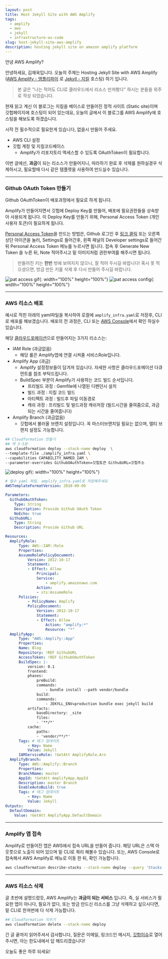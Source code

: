 ```yaml
---
layout: post
title: Host Jekyll Site with AWS Amplify
tags:
  - amplify
  - aws
  - jekyll
  - infrastructure-as-code
slug: host-jekyll-site-aws-amplify
description: hosting jekyll site on amazon amplify platform
---
```


안녕 AWS Amplify?

안녕하세요, 김재욱입니다. 오늘의 주제는 Hosting Jekyll Site with AWS Amplify ([AWS Amplify - 앰플리파이](https://aws.amazon.com/amplify/?nc=sn&loc=0) 로 [Jekyll - 지킬](https://jekyllrb.com/) 호스팅) 하기 입니다.

> 본 글은 "나는 적어도 CLI로 클라우드에서 리소스 만져봤다" 하시는 분들을 위주로 작성 되었습니다.

현재 읽고 계신 이 블로그는 지킬을 베이스로 만들어진 정적 사이트 (Static site)이며 깃헙페이지에 호스팅이 되어 있는데요, 오늘의 글에서 이 블로그를 AWS Amplify에 호스팅을 해보도록 하겠습니다.

시작 전 필수적으로 필요한게 있습니다, 없을시 만들어 주세요.
- AWS CLI 설정
- 깃헙 계정 및 지킬코드베이스
  - Amplify가 리포지토리 엑세스할 수 있도록 OAuthToken이 필요합니다.

이번 글에선, **과금**이 되는 리소스가 만들어지니, 따라하기 완료 후 삭제를 원하실경우 삭제하시고, 필요할때 다시 같은 템플렛을 사용하여 만드실수 있습니다.

---

### Github OAuth Token 만들기
Github OAuthToken이 배포과정에서 필요로 하게 됩니다.

Amplify가 만들어지면서 깃헙에 Deploy Key를 만들어, 배포에 필요권한들을 상속받아 사용되게 됩니다. 이 Deploy Key를 만들기 위해, Personal Access Token (개인 사용자 토큰)이 필요하게 됩니다.

[Personal Access Token](https://github.com/settings/tokens)을 만드는 방법은, Github 로그인 후 [링크 클릭](https://github.com/settings/tokens) 또는 오른쪽 상단 아이콘을 눌러, Settings로 들어간후, 왼쪽 패널의 Developer settings로 들어간뒤 Personal Access Token 메뉴를 누르시면 됩니다. 접속 후 Generate New Token 을 누른 뒤, Note 적어주시고 밑 이미지처럼 권한부여를 해주시면 됩니다.

> 만들어진 키는 **한번** 밖에 보여지지 않으니, 잘 적어 두시길 바랍니다! 혹시 못 적으셨으면, 방금 만든 키를 삭제 후 다시 만들어 주시길 바랍니다.

![pat access gif](../images/2020-12-28-jekyll-aws-amplify/pat.gif){: width="100%" height="100%"}
![pat access config](../images/2020-12-28-jekyll-aws-amplify/pat.png){: width="100%" height="100%"}

---

### AWS 리소스 배포

예시로 적힌 아래의 yaml파일을 복사하여 로컬에 `amplify_infra.yaml`로 저장후, CLI로 배포를 해보겠습니다.
배포의 전 과정은, CLI 또는 [AWS Console](https://console.aws.amazon.com/cloudformation/home)에서 확인 하실수 있습니다.

해당 [클라우드포메이션](https://docs.aws.amazon.com/AWSCloudFormation/latest/UserGuide/AWS_Amplify.html)으로 만들어지는 3가지 리소스는:
- IAM Role (과금없음)
  - 해당 롤은 Amplify앱에 연결 시켜줄 서비스Role입니다.
- Amplify App (과금)
  - Amplify 설정정보들이 담겨져 있습니다. 자세한 사항은 클라우드포메이션 다큐먼트를 참조 부탁드립니다.
  - BuildSpec 부분이 Amplify가 사용하는 코드 빌드 순서입니다.
    - 프리빌드 과정 : Gemfile에 나열된 디펜던시 설치
    - 빌드 과정    : 지킬 코드 빌드
    - 아티팩트 과정 : 빌드후 파일 이동경로
    - 캐쉬 과정    : 프리빌드 및 빌드과정 캐쉬저장 (빌드시간을 줄여줌으로, 과금 되는 시간을 줄여줍니다)
- Amplify Branch (과금없음)
  - 깃헙에서 불러올 브랜치 설정입니다. 꼭 마스터브랜치일 필요는 없으며, 멀티 브랜치 설정도 가능합니다.

```bash
## Cloudformation 만들기
## 약 3-5분
aws cloudformation deploy --stack-name deploy  \
--template-file ./amplify_infra.yaml \
--capabilities CAPABILITY_NAMED_IAM \
--parameter-overrides GithubOAuthToken=깃헙토큰 GithubURL=깃헙주소
```

![deploy gif](../images/2020-12-28-jekyll-aws-amplify/deploy.gif){: width="100%" height="100%"}

```yaml
# 필수 yaml 파일. amplify_infra.yaml로 저장해주세요
AWSTemplateFormatVersion: 2010-09-09

Parameters:
  GithubOAuthToken:
    Type: String
    Description: Provide Github OAuth Token
    NoEcho: true
  GithubURL:
    Type: String
    Description: Provide Github URL

Resources:
  AmplifyRole:
      Type: AWS::IAM::Role
      Properties:
      AssumeRolePolicyDocument:
          Version: 2012-10-17
          Statement:
          - Effect: Allow
              Principal:
              Service:
                  - amplify.amazonaws.com
              Action:
              - sts:AssumeRole
      Policies:
          - PolicyName: Amplify
          PolicyDocument:
              Version: 2012-10-17
              Statement:
              - Effect: Allow
                  Action: "amplify:*"
                  Resource: "*"
  AmplifyApp:
      Type: "AWS::Amplify::App"
      Properties:
      Name: Blog
      Repository: !REF GithubURL
      AccessToken: !REF GithubOAuthToken
      BuildSpec: |-
          version: 0.1
          frontend:
          phases:
              preBuild:
              commands:
                  - bundle install --path vendor/bundle
              build:
              commands:
                  - JEKYLL_ENV=production bundle exec jekyll build
          artifacts:
              baseDirectory: _site
              files:
              - '**/*'
          cache:
              paths:
              - 'vendor/**/*'
      Tags: # 태그 업데이트
          - Key: Name
          Value: Jekyll
      IAMServiceRole: !GetAtt AmplifyRole.Arn
  AmplifyBranch:
      Type: AWS::Amplify::Branch
      Properties:
      BranchName: master
      AppId: !GetAtt AmplifyApp.AppId
      Description: master Branch
      EnableAutoBuild: true
      Tags: # 태그 업데이트
          - Key: Name
          Value: Jekyll
Outputs:
  DefaultDomain:
    Value: !GetAtt AmplifyApp.DefaultDomain
```

---

### Amplify 앱 접속

Amplify로 만들어진 앱은 AWS에서 접속 URL을 만들어 줍니다. 해당 URL은 스택 아웃풋으로 노출이 되어 있으며 밑 CLI로 쿼리 해볼수 있습니다. 또는, AWS Console로 접속해서 AWS Amplify로 메뉴로 이동 한 뒤, 확인 가능합니다.

```bash
aws cloudformation describe-stacks --stack-name deploy --query 'Stacks[*].Outputs[*].OutputValue'
```

---

### AWS 리소스 삭제

글 초반에 설명드렸듯, AWS Amplify는 **과금이 되는 서비스** 입니다. 즉, 실 서비스가 필요한 앱이 아니다, 필요가 없다, 또는 방금 만드신 리소스를 그냥 삭제하고 싶으시다면, 밑 CLI로 한꺼번에 다 삭제 가능합니다.

```bash
## Cloudformation 지우기
aws cloudformation delete --stack-name deploy
```


긴 글 끝까지 읽어주셔서 감사합니다, 질문은 이메일, 링크드인 메시지, [깃헙이슈](https://github.com/iamjaekim/iamjaekim.github.io/issues)로 열어주시면, 아는 한도내에서 답 해드리겠습니다!

오늘도 좋은 하루 되세요!
